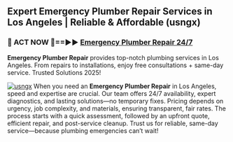 ## Expert Emergency Plumber Repair Services in Los Angeles | Reliable & Affordable (usngx)  

<h3>🚿 ACT NOW 🌟==►► <a href="https://tinyurl.com/2ne6vx2x" rel="nofollow">Emergency Plumber Repair 24/7</a></h3>

**Emergency Plumber Repair** provides top-notch plumbing services in Los Angeles. From repairs to installations, enjoy free consultations + same-day service. Trusted Solutions 2025!

[![usngx](https://i.imgur.com/4PFF4AK.jpeg)](https://tinyurl.com/2ne6vx2x)
When you need an **Emergency Plumber Repair** in Los Angeles, speed and expertise are crucial. Our team offers 24/7 availability, expert diagnostics, and lasting solutions—no temporary fixes. Pricing depends on urgency, job complexity, and materials, ensuring transparent, fair rates. The process starts with a quick assessment, followed by an upfront quote, efficient repair, and post-service cleanup. Trust us for reliable, same-day service—because plumbing emergencies can’t wait!